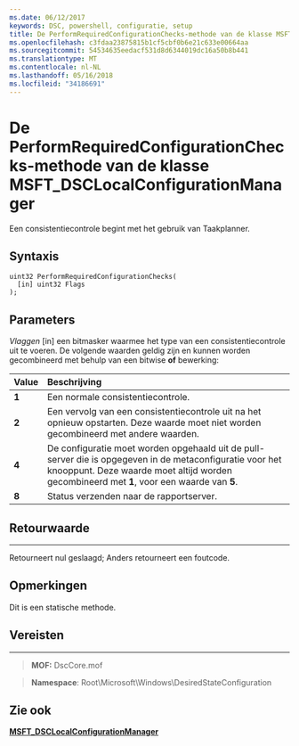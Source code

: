 ```yaml
---
ms.date: 06/12/2017
keywords: DSC, powershell, configuratie, setup
title: De PerformRequiredConfigurationChecks-methode van de klasse MSFT_DSCLocalConfigurationManager
ms.openlocfilehash: c3fdaa23875815b1cf5cbf0b6e21c633e00664aa
ms.sourcegitcommit: 54534635eedacf531d8d6344019dc16a50b8b441
ms.translationtype: MT
ms.contentlocale: nl-NL
ms.lasthandoff: 05/16/2018
ms.locfileid: "34186691"
---
```

# <a name="performrequiredconfigurationchecks-method-of-the-msftdsclocalconfigurationmanager-class"></a>De PerformRequiredConfigurationChecks-methode van de klasse MSFT_DSCLocalConfigurationManager

Een consistentiecontrole begint met het gebruik van Taakplanner.

<a name="syntax"></a>Syntaxis
------

```mof
uint32 PerformRequiredConfigurationChecks(
  [in] uint32 Flags
);
```

<a name="parameters"></a>Parameters
----------

*Vlaggen* \[in\] een bitmasker waarmee het type van een consistentiecontrole uit te voeren. De volgende waarden geldig zijn en kunnen worden gecombineerd met behulp van een bitwise **of** bewerking:

|Value |Beschrijving |
|:--- |:---|
|**1** | Een normale consistentiecontrole. |
|**2** | Een vervolg van een consistentiecontrole uit na het opnieuw opstarten. Deze waarde moet niet worden gecombineerd met andere waarden. |
|**4** | De configuratie moet worden opgehaald uit de pull-server die is opgegeven in de metaconfiguratie voor het knooppunt. Deze waarde moet altijd worden gecombineerd met **1**, voor een waarde van **5**. |
|**8** | Status verzenden naar de rapportserver. |

## <a name="return-value"></a>Retourwaarde
------------

Retourneert nul geslaagd; Anders retourneert een foutcode.

## <a name="remarks"></a>Opmerkingen

Dit is een statische methode.

## <a name="requirements"></a>Vereisten
------------
>**MOF:** DscCore.mof

>**Namespace**: Root\Microsoft\Windows\DesiredStateConfiguration


## <a name="see-also"></a>Zie ook


[**MSFT_DSCLocalConfigurationManager**](msft-dsclocalconfigurationmanager.md)